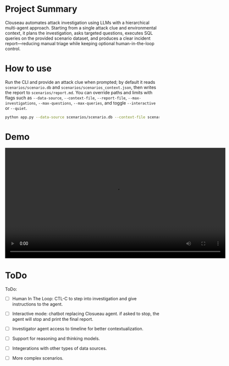 # Project Summary

Clouseau automates attack investigation using LLMs with a hierarchical multi-agent approach. Starting from a single attack clue and environmental context, it plans the investigation, asks targeted questions, executes SQL queries on the provided scenario dataset, and produces a clear incident report—reducing manual triage while keeping optional human-in-the-loop control.

# How to use

Run the CLI and provide an attack clue when prompted; by default it reads `scenarios/scenario.db` and `scenarios/scenarios_context.json`, then writes the report to `scenarios/report.md`. You can override paths and limits with flags such as `--data-source`, `--context-file`, `--report-file`, `--max-investigations`, `--max-questions`, `--max-queries`, and toggle `--interactive` or `--quiet`.

```bash
python app.py --data-source scenarios/scenario.db --context-file scenarios/scenarios_context.json --report-file scenarios/report.md
```

# Demo

<video controls width="720" src="demo/demo.mp4">
	Your browser does not support the video tag. You can download the demo here: [demo/demo.mp4](demo/demo.mp4)
</video>


# ToDo

ToDo:
- [ ] Human In The Loop: CTL-C to step into investigation and give instructions to the agent.
- [ ] Interactive mode: chatbot replacing Closueau agent. if asked to stop, the agent will stop and print the final report.
- [ ] Investigator agent access to timeline for better contextualization.
- [ ] Support for reasoning and thinking models.
- [ ] Integerations with other types of data sources.
- [ ] More complex scenarios.




